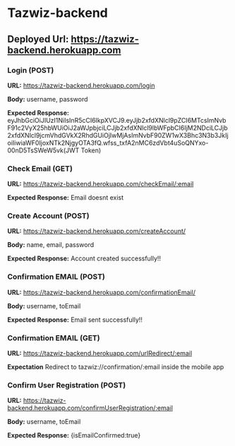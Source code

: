 # Tazwiz-backend


## Deployed Url: https://tazwiz-backend.herokuapp.com

### Login (POST)

<b>URL:</b> https://tazwiz-backend.herokuapp.com/login

<b>Body:</b> username, password

<b>Expected Response:</b> eyJhbGciOiJIUzI1NiIsInR5cCI6IkpXVCJ9.eyJjb2xfdXNlcl9pZCI6MTcsImNvbF91c2VyX25hbWUiOiJ2aWJpbjciLCJjb2xfdXNlcl9lbWFpbCI6IjM2NDciLCJjb2xfdXNlcl9jcmVhdGVkX2RhdGUiOjIwMjAsImNvbF90ZW1wX3Bhc3N3b3JkIjoiIiwiaWF0IjoxNTk2NjgyOTA3fQ.wfss_txfA2nMC6zdVbt4uSoQNYxo-00nD5TsSWeW5vk(JWT Token)

### Check Email (GET)

<b>URL:</b> https://tazwiz-backend.herokuapp.com/checkEmail/:email

<b>Expected Response:</b> Email doesnt exist

### Create Account (POST)

<b>URL:</b> https://tazwiz-backend.herokuapp.com/createAccount/

<b>Body:</b> name, email, password

<b>Expected Response:</b> Account created successfully!!

### Confirmation EMAIL (POST)

<b>URL:</b> https://tazwiz-backend.herokuapp.com/confirmationEmail/

<b>Body:</b> username, toEmail

<b>Expected Response:</b> Email sent successfully!!

### Confirmation EMAIL (GET)

<b>URL:</b> https://tazwiz-backend.herokuapp.com/urlRedirect/:email

<b>Expectation</b> Redirect to tazwiz://confirmation/:email inside the mobile app

### Confirm User Registration (POST)

<b>URL:</b> https://tazwiz-backend.herokuapp.com/confirmUserRegistration/:email

<b>Body:</b> username, toEmail

<b>Expected Response:</b> {isEmailConfirmed:true}



